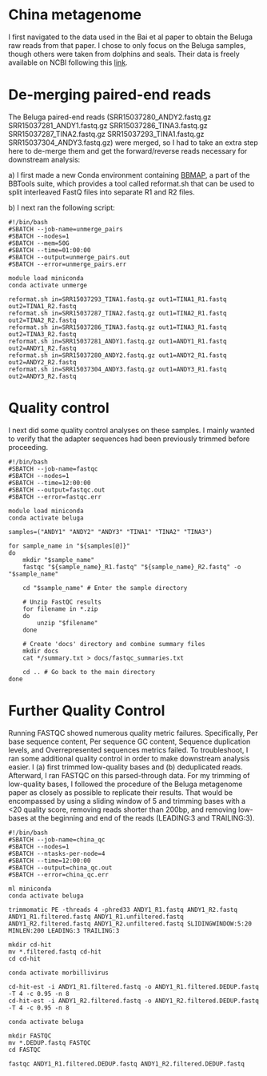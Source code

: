 # China metagenome

I first navigated to the data used in the Bai et al paper to obtain the Beluga raw reads from that paper. I chose to only focus on the Beluga samples, though others were taken from dolphins and seals. Their data is freely available on NCBI following this [link](https://www.ncbi.nlm.nih.gov/biosample/SAMN20056375). 

# De-merging paired-end reads 

The Beluga paired-end reads (SRR15037280_ANDY2.fastq.gz  SRR15037281_ANDY1.fastq.gz  SRR15037286_TINA3.fastq.gz  SRR15037287_TINA2.fastq.gz  SRR15037293_TINA1.fastq.gz  SRR15037304_ANDY3.fastq.gz) were merged, so I had to take an extra step here to de-merge them and get the forward/reverse reads necessary for downstream analysis: 

a) I first made a new Conda environment containing [BBMAP](https://anaconda.org/bioconda/bbmap), a part of the BBTools suite, which provides a tool called reformat.sh that can be used to split interleaved FastQ files into separate R1 and R2 files. 

b) I next ran the following script: 

```
#!/bin/bash
#SBATCH --job-name=unmerge_pairs
#SBATCH --nodes=1
#SBATCH --mem=50G
#SBATCH --time=01:00:00
#SBATCH --output=unmerge_pairs.out
#SBATCH --error=unmerge_pairs.err

module load miniconda 
conda activate unmerge 

reformat.sh in=SRR15037293_TINA1.fastq.gz out1=TINA1_R1.fastq out2=TINA1_R2.fastq
reformat.sh in=SRR15037287_TINA2.fastq.gz out1=TINA2_R1.fastq out2=TINA2_R2.fastq
reformat.sh in=SRR15037286_TINA3.fastq.gz out1=TINA3_R1.fastq out2=TINA3_R2.fastq
reformat.sh in=SRR15037281_ANDY1.fastq.gz out1=ANDY1_R1.fastq out2=ANDY1_R2.fastq
reformat.sh in=SRR15037280_ANDY2.fastq.gz out1=ANDY2_R1.fastq out2=ANDY2_R2.fastq
reformat.sh in=SRR15037304_ANDY3.fastq.gz out1=ANDY3_R1.fastq out2=ANDY3_R2.fastq
```

# Quality control 

I next did some quality control analyses on these samples. I mainly wanted to verify that the adapter sequences had been previously trimmed before proceeding. 

```
#!/bin/bash
#SBATCH --job-name=fastqc
#SBATCH --nodes=1
#SBATCH --time=12:00:00
#SBATCH --output=fastqc.out
#SBATCH --error=fastqc.err

module load miniconda 
conda activate beluga 

samples=("ANDY1" "ANDY2" "ANDY3" "TINA1" "TINA2" "TINA3")

for sample_name in "${samples[@]}"
do
    mkdir "$sample_name"
    fastqc "${sample_name}_R1.fastq" "${sample_name}_R2.fastq" -o "$sample_name"

    cd "$sample_name" # Enter the sample directory

    # Unzip FastQC results
    for filename in *.zip 
    do 
        unzip "$filename"
    done 

    # Create 'docs' directory and combine summary files
    mkdir docs
    cat */summary.txt > docs/fastqc_summaries.txt

    cd .. # Go back to the main directory
done
```

# Further Quality Control 

Running FASTQC showed numerous quality metric failures. Specifically, Per base sequence content, Per sequence GC content, Sequence duplication levels, and Overrepresented sequences metrics failed. To troubleshoot, I ran some additional quality control in order to make downstream analysis easier. I (a) first trimmed low-quality bases and (b) deduplicated reads. Afterward, I ran FASTQC on this parsed-through data. For my trimming of low-quality bases, I followed the procedure of the Beluga metagenome paper as closely as possible to replicate their results. That would be encompassed by using a sliding window of 5 and trimming bases with a <20 quality score, removing reads shorter than 200bp, and removing low-bases at the beginning and end of the reads (LEADING:3 and TRAILING:3). 

```
#!/bin/bash
#SBATCH --job-name=china_qc
#SBATCH --nodes=1
#SBATCH --ntasks-per-node=4
#SBATCH --time=12:00:00
#SBATCH --output=china_qc.out
#SBATCH --error=china_qc.err

ml miniconda 
conda activate beluga 

trimmomatic PE -threads 4 -phred33 ANDY1_R1.fastq ANDY1_R2.fastq ANDY1_R1.filtered.fastq ANDY1_R1.unfiltered.fastq ANDY1_R2.filtered.fastq ANDY1_R2.unfiltered.fastq SLIDINGWINDOW:5:20 MINLEN:200 LEADING:3 TRAILING:3

mkdir cd-hit 
mv *.filtered.fastq cd-hit 
cd cd-hit

conda activate morbillivirus 

cd-hit-est -i ANDY1_R1.filtered.fastq -o ANDY1_R1.filtered.DEDUP.fastq -T 4 -c 0.95 -n 8
cd-hit-est -i ANDY1_R2.filtered.fastq -o ANDY1_R2.filtered.DEDUP.fastq -T 4 -c 0.95 -n 8

conda activate beluga 

mkdir FASTQC 
mv *.DEDUP.fastq FASTQC
cd FASTQC

fastqc ANDY1_R1.filtered.DEDUP.fastq ANDY1_R2.filtered.DEDUP.fastq
```
